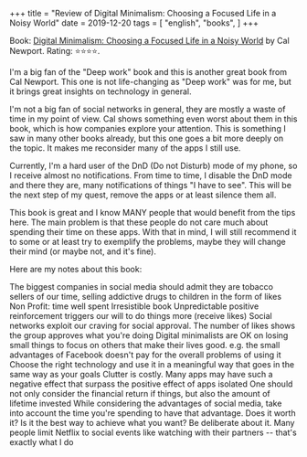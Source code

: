 +++
title = "Review of Digital Minimalism: Choosing a Focused Life in a Noisy World"
date = 2019-12-20
tags = [
    "english",
    "books",
]
+++

Book: [Digital Minimalism: Choosing a Focused Life in a Noisy World](https://www.goodreads.com/book/show/40672036) by Cal Newport. Rating: ⭐️⭐️⭐️⭐️.

I'm a big fan of the "Deep work" book and this is another great book from Cal Newport. This one is not life-changing as "Deep work" was for me, but it brings great insights on technology in general.

I'm not a big fan of social networks in general, they are mostly a waste of time in my point of view. Cal shows something even worst about them in this book, which is how companies explore your attention. This is something I saw in many other books already, but this one goes a bit more deeply on the topic. It makes me reconsider many of the apps I still use.

Currently, I'm a hard user of the DnD (Do not Disturb) mode of my phone, so I receive almost no notifications. From time to time, I disable the DnD mode and there they are, many notifications of things "I have to see". This will be the next step of my quest, remove the apps or at least silence them all.

This book is great and I know MANY people that would benefit from the tips here. The main problem is that these people do not care much about spending their time on these apps. With that in mind, I will still recommend it to some or at least try to exemplify the problems, maybe they will change their mind (or maybe not, and it's fine).

Here are my notes about this book:

The biggest companies in social media should admit they are tobacco sellers of our time, selling addictive drugs to children in the form of likes
Non Profit: time well spent
Irresistible book
Unpredictable positive reinforcement triggers our will to do things more (receive likes)
Social networks exploit our craving for social approval. The number of likes shows the group approves what you're doing
Digital minimalists are OK on losing small things to focus on others that make their lives good. e.g. the small advantages of Facebook doesn't pay for the overall problems of using it
Choose the right technology and use it in a meaningful way that goes in the same way as your goals
Clutter is costly. Many apps may have such a negative effect that surpass the positive effect of apps isolated
One should not only consider the financial return if things, but also the amount of lifetime invested
While considering the advantages of social media, take into account the time you're spending to have that advantage. Does it worth it? Is it the best way to achieve what you want? Be deliberate about it.
Many people limit Netflix to social events like watching with their partners -- that's exactly what I do
